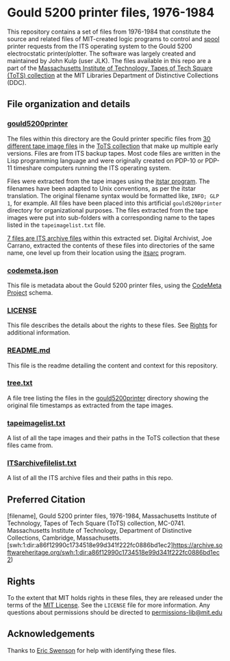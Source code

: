 # Gould 5200 printer files, 1976-1984 
This repository contains a set of files from 1976-1984 that constitute the source and related files of MIT-created logic programs to control and [spool](https://en.wikipedia.org/wiki/Spooling) printer requests from the ITS operating system to the Gould 5200 electrocstatic printer/plotter. The software was largely created and maintained by John Kulp (user JLK). The files available in this repo are a part of the [Massachusetts Institute of Technology, Tapes of Tech Square (ToTS) collection](https://archivesspace.mit.edu/repositories/2/resources/1265) at the MIT Libraries Department of Distinctive Collections (DDC).
## File organization and details
### [gould5200printer](../main/gould5200printer)
The files within this directory are the Gould printer specific files from [30 different tape image files](../main/tapeimagelist.txt) in the [ToTS collection](https://archivesspace.mit.edu/repositories/2/resources/1265) that make up multiple early versions. Files are from ITS backup tapes. Most code files are written in the Lisp programming language and were originally created on PDP-10 or PDP-11 timeshare computers running the ITS operating system. 

Files were extracted from the tape images using the [itstar program](https://github.com/PDP-10/itstar). The filenames have been adapted to Unix conventions, as per the itstar translation. The original filename syntax would be formatted like, `INFO; GLP 1`, for example. All files have been placed into this artificial `gould5200printer` directory for organizational purposes. The files extracted from the tape images were put into sub-folders with a corresponding name to the tapes listed in the `tapeimagelist.txt` file.

[7 files are ITS archive files](../main/ITSarchivefilelist.txt) within this extracted set. Digital Archivist, Joe Carrano, extracted the contents of these files into directories of the same name, one level up from their location using the [itsarc](https://github.com/larsbrinkhoff/pdp10-its-disassembler/blob/master/itsarc.c) program.
### [codemeta.json](../main/codemeta.json)
This file is metadata about the Gould 5200 printer files, using the [CodeMeta Project](https://codemeta.github.io/) schema.
### [LICENSE](../main/LICENSE)
This file describes the details about the rights to these files. See [Rights](#rights) for additional information.
### [README.md](../main/README.md)
This file is the readme detailing the content and context for this repository.
### [tree.txt](../main/tree.txt)
A file tree listing the files in the [gould5200printer](../main/gould5200printer) directory showing the original file timestamps as extracted from the tape images.
### [tapeimagelist.txt](../main/tapeimagelist.txt)
A list of all the tape images and their paths in the ToTS collection that these files came from.
### [ITSarchivefilelist.txt](../main/ITSarchivefilelist.txt)
A list of all the ITS archive files and their paths in this repo.
## Preferred Citation
[filename], Gould 5200 printer files, 1976-1984, Massachusetts Institute of Technology, Tapes of Tech Square (ToTS) collection, MC-0741. Massachusetts Institute of Technology, Department of Distinctive Collections, Cambridge, Massachusetts. [swh:1:dir:a86f12990c1734518e99d341f222fc0886bd1ec2]https://archive.softwareheritage.org/swh:1:dir:a86f12990c1734518e99d341f222fc0886bd1ec2)
## Rights
To the extent that MIT holds rights in these files, they are released under the terms of the [MIT License](https://opensource.org/licenses/MIT). See the `LICENSE` file for more information. Any questions about permissions should be directed to [permissions-lib@mit.edu](mailto:permissions-lib@mit.edu)
## Acknowledgements
Thanks to [Eric Swenson](https://github.com/eswenson1) for help with identifying these files.